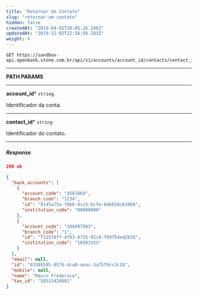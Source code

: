 ```yaml
---
title: "Retornar Um Contato"
slug: "retornar-um-contato"
hidden: false
createdAt: "2019-04-01T20:05:26.106Z"
updatedAt: "2019-12-02T22:56:58.183Z"
weight: 4
---
```



```http 
GET https://sandbox-api.openbank.stone.com.br/api/v1/accounts/account_id/contacts/contact_id
```
---

**PATH PARAMS**

---

**account_id***  `string` 

Identificador da conta.

---

**contact_id***  `string` 

Identificador do contato.


---

##### **Response**

```JSON
200 ok 
```

```JSON
{
  "bank_accounts": [
    {
      "account_code": "4567864",
      "branch_code": "1234",
      "id": "9145a75a-f86b-4cc5-bcfe-64b658c610b6",
      "institution_code": "00000000"
    },
    {
      "account_code": "106497993",
      "branch_code": "1",
      "id": "f125f6ff-4f63-4735-92c4-f89754ed2826",
      "institution_code": "16501555"
    }
  ],
  "email": null,
  "id": "93305585-0576-4ca0-aeac-3a75f9cc3c18",
  "mobile": null,
  "name": "Mauro Frederico",
  "tax_id": "58515428881"
}
```